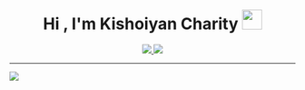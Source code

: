 <h1 align="center">Hi , I'm Kishoiyan Charity <img src="https://media.giphy.com/media/hvRJCLFzcasrR4ia7z/giphy.gif" width="35"></h1>
<p align="center">
  <a href="https://github.com/DenverCoder1/readme-typing-svg">
<img src="https://readme-typing-svg.herokuapp.com?lines=🌱%20Junior%20Software%20Developer%20on%20a%20coding%20adventure!%20&vert;%20Eager%20to%20learn%20&vert;%20Cat%20Cuddler%20🐱;">
<img src="https://readme-typing-svg.herokuapp.com?lines=🌱%20 Frontend Fairy%20Software%20Developer%20on%20a%20coding%20adventure!%20|%20Eager%20to%20learn%20|%20Cat%20Cuddler%20🐱;">


  </a>
</p>


---
[![](https://visitcount.itsvg.in/api?id=Kishoiyan-Charity1&icon=0&color=0)](https://visitcount.itsvg.in)

  








